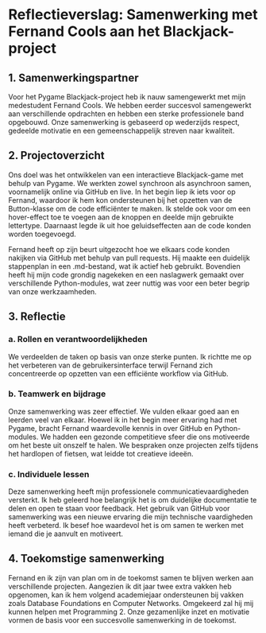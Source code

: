 # Reflectieverslag: Samenwerking met Fernand Cools aan het Blackjack-project

## 1. Samenwerkingspartner

Voor het Pygame Blackjack-project heb ik nauw samengewerkt met mijn medestudent Fernand Cools. We hebben eerder succesvol samengewerkt aan verschillende opdrachten en hebben een sterke professionele band opgebouwd. Onze samenwerking is gebaseerd op wederzijds respect, gedeelde motivatie en een gemeenschappelijk streven naar kwaliteit.

## 2. Projectoverzicht

Ons doel was het ontwikkelen van een interactieve Blackjack-game met behulp van Pygame. We werkten zowel synchroon als asynchroon samen, voornamelijk online via GitHub en live. In het begin liep ik iets voor op Fernand, waardoor ik hem kon ondersteunen bij het opzetten van de Button-klasse om de code efficiënter te maken. Ik stelde ook voor om een hover-effect toe te voegen aan de knoppen en deelde mijn gebruikte lettertype. Daarnaast legde ik uit hoe geluidseffecten aan de code konden worden toegevoegd.

Fernand heeft op zijn beurt uitgezocht hoe we elkaars code konden nakijken via GitHub met behulp van pull requests. Hij maakte een duidelijk stappenplan in een .md-bestand, wat ik actief heb gebruikt. Bovendien heeft hij mijn code grondig nagekeken en een naslagwerk gemaakt over verschillende Python-modules, wat zeer nuttig was voor een beter begrip van onze werkzaamheden.

## 3. Reflectie

### a. Rollen en verantwoordelijkheden

We verdeelden de taken op basis van onze sterke punten. Ik richtte me op het verbeteren van de gebruikersinterface  terwijl Fernand zich concentreerde op opzetten van een efficiënte workflow via GitHub. 

### b. Teamwerk en bijdrage

Onze samenwerking was zeer effectief. We vulden elkaar goed aan en leerden veel van elkaar. Hoewel ik in het begin meer ervaring had met Pygame, bracht Fernand waardevolle kennis in over GitHub en Python-modules. We hadden een gezonde competitieve sfeer die ons motiveerde om het beste uit onszelf te halen. We bespraken onze projecten zelfs tijdens het hardlopen of fietsen, wat leidde tot creatieve ideeën.

### c. Individuele lessen

Deze samenwerking heeft mijn professionele communicatievaardigheden versterkt. Ik heb geleerd hoe belangrijk het is om duidelijke documentatie te delen en open te staan voor feedback. Het gebruik van GitHub voor samenwerking was een nieuwe ervaring die mijn technische vaardigheden heeft verbeterd. Ik besef hoe waardevol het is om samen te werken met iemand die je aanvult en motiveert.

## 4. Toekomstige samenwerking

Fernand en ik zijn van plan om in de toekomst samen te blijven werken aan verschillende projecten. Aangezien ik dit jaar twee extra vakken heb opgenomen, kan ik hem volgend academiejaar ondersteunen bij vakken zoals Database Foundations en Computer Networks. Omgekeerd zal hij mij kunnen helpen met Programming 2. Onze gezamenlijke inzet en motivatie vormen de basis voor een succesvolle samenwerking in de toekomst.